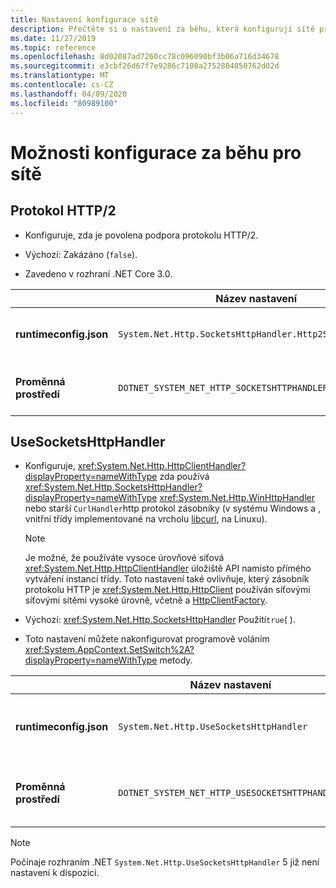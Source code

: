 ```yaml
---
title: Nastavení konfigurace sítě
description: Přečtěte si o nastavení za běhu, která konfigurují sítě pro aplikace .NET Core.
ms.date: 11/27/2019
ms.topic: reference
ms.openlocfilehash: 8d02087ad7260cc78c096090bf3b06a716d34678
ms.sourcegitcommit: e3cbf26d67f7e9286c7108a2752804050762d02d
ms.translationtype: MT
ms.contentlocale: cs-CZ
ms.lasthandoff: 04/09/2020
ms.locfileid: "80989100"
---
```

# <a name="run-time-configuration-options-for-networking"></a>Možnosti konfigurace za běhu pro sítě

## <a name="http2-protocol"></a>Protokol HTTP/2

- Konfiguruje, zda je povolena podpora protokolu HTTP/2.

- Výchozí: Zakázáno (`false`).

- Zavedeno v rozhraní .NET Core 3.0.

| | Název nastavení | Hodnoty |
| - | - | - |
| **runtimeconfig.json** | `System.Net.Http.SocketsHttpHandler.Http2Support` | `false`- zakázáno<br/>`true`- povoleno |
| **Proměnná prostředí** | `DOTNET_SYSTEM_NET_HTTP_SOCKETSHTTPHANDLER_HTTP2SUPPORT` | `0`- zakázáno<br/>`1`- povoleno |

## <a name="usesocketshttphandler"></a>UseSocketsHttpHandler

- Konfiguruje, <xref:System.Net.Http.HttpClientHandler?displayProperty=nameWithType> zda používá <xref:System.Net.Http.SocketsHttpHandler?displayProperty=nameWithType> <xref:System.Net.Http.WinHttpHandler> nebo starší `CurlHandler`http protokol zásobníky (v systému Windows a , vnitřní třídy implementované na vrcholu [libcurl](https://curl.haxx.se/libcurl/), na Linuxu).

  > [!NOTE]
  > Je možné, že používáte vysoce úrovňové síťová <xref:System.Net.Http.HttpClientHandler> úložiště API namísto přímého vytváření instancí třídy. Toto nastavení také ovlivňuje, který zásobník protokolu HTTP je <xref:System.Net.Http.HttpClient> používán síťovými síťovými sítěmi vysoké úrovně, včetně a [HttpClientFactory](https://docs.microsoft.com/previous-versions/aspnet/hh995280(v%3dvs.118)).

- Výchozí: <xref:System.Net.Http.SocketsHttpHandler> Použití`true`( ).

- Toto nastavení můžete nakonfigurovat programově voláním <xref:System.AppContext.SetSwitch%2A?displayProperty=nameWithType> metody.

| | Název nastavení | Hodnoty |
| - | - | - |
| **runtimeconfig.json** | `System.Net.Http.UseSocketsHttpHandler` | `true`- umožňuje použití<xref:System.Net.Http.SocketsHttpHandler><br/>`false`- umožňuje použití <xref:System.Net.Http.WinHttpHandler> na Windows nebo [libcurl](https://curl.haxx.se/libcurl/) na Linuxu |
| **Proměnná prostředí** | `DOTNET_SYSTEM_NET_HTTP_USESOCKETSHTTPHANDLER` | `1`- umožňuje použití<xref:System.Net.Http.SocketsHttpHandler><br/>`0`- umožňuje použití <xref:System.Net.Http.WinHttpHandler> na Windows nebo [libcurl](https://curl.haxx.se/libcurl/) na Linuxu |

> [!NOTE]
> Počínaje rozhraním .NET `System.Net.Http.UseSocketsHttpHandler` 5 již není nastavení k dispozici.
